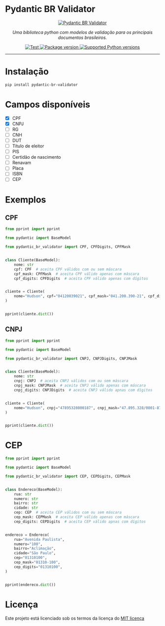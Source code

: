 # Pydantic BR Validator

<p align="center">
  <a href="https://sqlmodel.tiangolo.com"><img src="https://upload.wikimedia.org/wikipedia/commons/thumb/0/05/Flag_of_Brazil.svg/1600px-Flag_of_Brazil.svg.png" alt="Pydantic BR Validator"></a>
</p>
<p align="center">
    <em>Uma biblioteca python com modelos de validação para os principais documentos brasileiros.</em>
</p>
<p align="center">
<a href="https://github.com/hudsonbrendon/pydantic-br-validator/actions/workflows/pythonpackage.yml" target="_blank">
    <img src="https://github.com/hudsonbrendon/pydantic-br-validator/actions/workflows/pythonpackage.yml/badge.svg?branch=master" alt="Test">
</a>
<a href="https://pypi.org/project/pydantic-br-validator" target="_blank">
    <img src="https://img.shields.io/pypi/v/pydantic-br-validator?color=%2334D058&label=pypi%20package" alt="Package version">
</a>
<a href="https://pypi.org/project/pydantic-br-validator" target="_blank">
    <img src="https://img.shields.io/pypi/pyversions/pydantic-br-validator.svg?color=%2334D058" alt="Supported Python versions">
</a>
</p>

---

# Instalação

```bash
pip install pydantic-br-validator
```

# Campos disponíveis

- [x] CPF
- [x] CNPJ
- [ ] RG
- [ ] CNH
- [ ] DUT
- [ ] Título de eleitor
- [ ] PIS
- [ ] Certidão de nascimento
- [ ] Renavam
- [ ] Placa
- [ ] ISBN
- [ ] CEP

# Exemplos

## CPF

```python
from pprint import pprint

from pydantic import BaseModel

from pydantic_br_validator import CPF, CPFDigits, CPFMask


class Cliente(BaseModel):
    nome: str
    cpf: CPF  # aceita CPF válidos com ou sem máscara
    cpf_mask: CPFMask  # aceita CPF válido apenas com máscara
    cpf_digits: CPFDigits  # aceita CPF válido apenas com dígitos


cliente = Cliente(
    nome="Hudson", cpf="04120039021", cpf_mask="041.200.390-21", cpf_digits="04120039021"
)


pprint(cliente.dict())
```

## CNPJ

```python
from pprint import pprint

from pydantic import BaseModel

from pydantic_br_validator import CNPJ, CNPJDigits, CNPJMask


class Cliente(BaseModel):
    nome: str
    cnpj: CNPJ  # aceita CNPJ válidos com ou sem máscara
    cnpj_mask: CNPJMask  # aceita CNPJ válido apenas com máscara
    cnpj_digits: CNPJDigits  # aceita CNPJ válido apnas com dígitos


cliente = Cliente(
    nome="Hudson", cnpj="47895328000187", cnpj_mask="47.895.328/0001-87", cnpj_digits="47895328000187"
)


pprint(cliente.dict())
```

# CEP

```python
from pprint import pprint

from pydantic import BaseModel

from pydantic_br_validator import CEP, CEPDigits, CEPMask


class Endereco(BaseModel):
    rua: str
    numero: str
    bairro: str
    cidade: str
    cep: CEP  # aceita CEP válidos com ou sem máscara
    cep_mask: CEPMask  # aceita CEP válido apenas com máscara
    cep_digits: CEPDigits  # aceita CEP válido apnas com dígitos


endereco = Endereco(
    rua="Avenida Paulista",
    numero="100",
    bairro="Aclimação",
    cidade="São Paulo",
    cep="01310100",
    cep_mask="01310-100",
    cep_digits="01310100",
)


pprint(endereco.dict())
```

# Licença

Este projeto está licenciado sob os termos da licença do [MIT licença](https://en.wikipedia.org/wiki/MIT_License)
